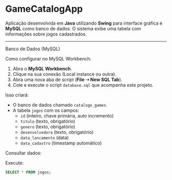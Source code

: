 # GameCatalogApp

Aplicação desenvolvida em **Java** utilizando **Swing** para interface gráfica e **MySQL** como banco de dados. O sistema exibe uma tabela com informações sobre jogos cadastrados.

---

Banco de Dados (MySQL)

Como configurar no MySQL Workbench:

1. Abra o **MySQL Workbench**.
2. Clique na sua conexão (Local instance ou outra).
3. Abra uma nova aba de script (**File ➝ New SQL Tab**).
4. Cole e execute o script `database.sql` que acompanha este projeto.

Isso criará:
- O banco de dados chamado `catalogo_games`.
- A tabela `jogos` com os campos:
  - `id` (inteiro, chave primária, auto incremento)
  - `titulo` (texto, obrigatório)
  - `genero` (texto, obrigatório)
  - `desenvolvedora` (texto, obrigatório)
  - `data_lancamento` (data)
  - `data_cadastro` (timestamp automático)

Consultar dados:

Execute:
```sql
SELECT * FROM jogos;
